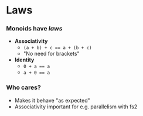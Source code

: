 # Laws

### Monoids have *laws*

- **Associativity**
    - `(a + b) + c == a + (b + c)`
    - "No need for brackets"
- **Identity**
    - `0 + a == a`
    - `a + 0 == a`

### Who cares?

- Makes it behave "as expected"
- Associativity important for e.g. parallelism with fs2